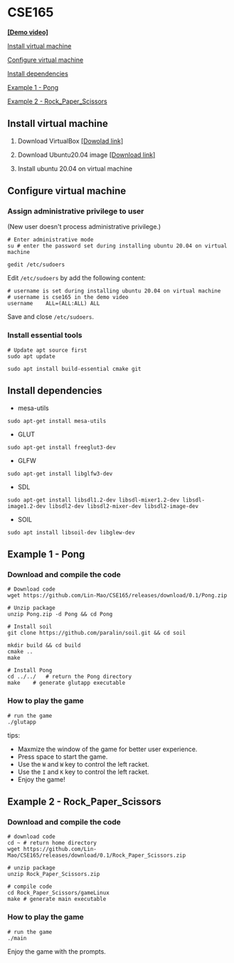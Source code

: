 # CSE165

[**[Demo video]**](https://github.com/Lin-Mao/CSE165/releases/download/0.1/recording.mp4)

[Install virtual machine](#install-virtual-machine)

[Configure virtual machine](#configure-virtual-machine)

[Install dependencies](#install-dependencies)

[Example 1 - Pong](#example-1---pong)

[Example 2 - Rock_Paper_Scissors](#example-2---rock_paper_scissors)


## Install virtual machine

1. Download VirtualBox [[Dowolad link]](https://www.virtualbox.org/wiki/Downloads)

2. Download Ubuntu20.04 image [[Download link]](https://releases.ubuntu.com/20.04.5/)

3. Install ubuntu 20.04 on virtual machine


## Configure virtual machine

### Assign administrative privilege to user
(New user doesn't process administrative privilege.)
```
# Enter administrative mode
su # enter the password set during installing ubuntu 20.04 on virtual machine

gedit /etc/sudoers
```

Edit `/etc/sudoers` by add the following content:
```
# username is set during installing ubuntu 20.04 on virtual machine
# username is cse165 in the demo video
username    ALL=(ALL:ALL) ALL
```
Save and close `/etc/sudoers`.

### Install essential tools
```
# Update apt source first
sudo apt update
```

```
sudo apt install build-essential cmake git 
```

## Install dependencies

* mesa-utils
```
sudo apt-get install mesa-utils
```

* GLUT
```
sudo apt-get install freeglut3-dev
```

* GLFW
```
sudo apt-get install libglfw3-dev
```

* SDL
```
sudo apt-get install libsdl1.2-dev libsdl-mixer1.2-dev libsdl-image1.2-dev libsdl2-dev libsdl2-mixer-dev libsdl2-image-dev
```

* SOIL
```
sudo apt install libsoil-dev libglew-dev
```

## Example 1 - Pong


### Download and compile the code
```
# Download code
wget https://github.com/Lin-Mao/CSE165/releases/download/0.1/Pong.zip

# Unzip package
unzip Pong.zip -d Pong && cd Pong

# Install soil
git clone https://github.com/paralin/soil.git && cd soil

mkdir build && cd build
cmake ..
make

# Install Pong
cd ../../   # return the Pong directory
make    # generate glutapp executable
```

### How to play the game
```
# run the game
./glutapp
```

tips:
* Maxmize the window of the game for better user experience.
* Press space to start the game.
* Use the `W` and `W` key to control the left racket.
* Use the `I` and `K` key to control the left racket.
* Enjoy the game!


## Example 2 - Rock_Paper_Scissors
### Download and compile the code

```
# download code
cd ~ # return home directory
wget https://github.com/Lin-Mao/CSE165/releases/download/0.1/Rock_Paper_Scissors.zip

# unzip package
unzip Rock_Paper_Scissors.zip

# compile code
cd Rock_Paper_Scissors/gameLinux
make # generate main executable
```

### How to play the game
```
# run the game
./main
```

Enjoy the game with the prompts.
